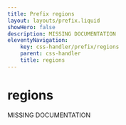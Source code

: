 ```yaml
---
title: Prefix regions
layout: layouts/prefix.liquid
showHero: false
description: MISSING DOCUMENTATION
eleventyNavigation:
	key: css-handler/prefix/regions
	parent: css-handler
	title: regions
---
```


# regions

MISSING DOCUMENTATION